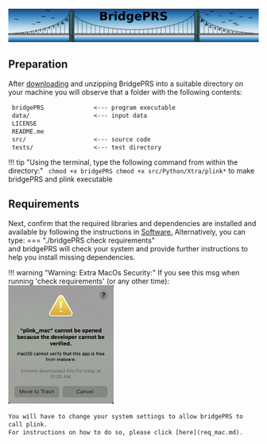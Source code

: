 ![Screenshot](img/slim/req_logo1.png)

## Preparation 


After [downloading](https://github.com/clivehoggart/BridgePRS/archive/refs/heads/main.zip) and unzipping BridgePRS 
into a suitable directory on your machine you will observe that a folder with the following contents: 
    
     bridgePRS              <--- program executable 
     data/                  <--- input data               
     LICENSE
     README.me 
     src/                   <--- source code 
     tests/                 <--- test directory 

!!! tip "Using the terminal, type the following command from within the directory:" 
    ``` 
    chmod +x bridgePRS
    chmod +x src/Python/Xtra/plink*
    ``` 
    to make bridgePRS and plink executable 


## Requirements 

Next, confirm that the required libraries and dependencies are installed and available by following 
the instructions in [Software.](req_software.md) 
Alternatively, you can type: 
=== "./bridgePRS check requirements"  
and bridgePRS will check your system and provide further instructions to help you install missing dependencies. 


!!! warning "Warning: Extra MacOs Security:" 
    If you see this msg when running 'check requirements' (or any other time): 
    ![Error](img/mac_plink.png)
    
    You will have to change your system settings to allow bridgePRS to call plink.  
    For instructions on how to do so, please click [here](req_mac.md). 


